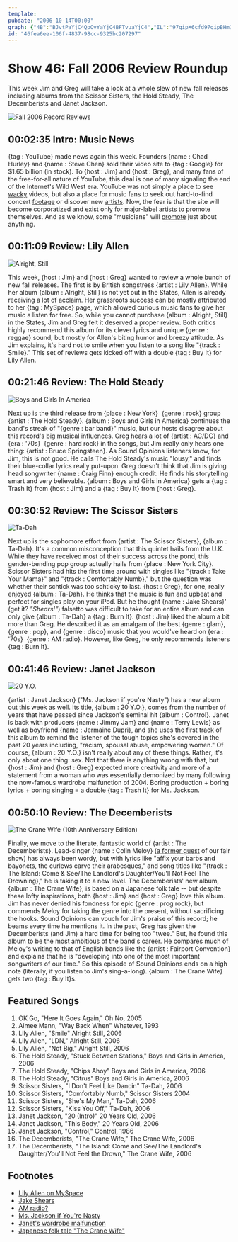 ```yaml
---
template: 
pubdate: "2006-10-14T00:00"
graph: {"4B":"BJvtPaYjC4QpOvYaYjC4BFTvuaYjC4","IL":"97qipX6cfd97qipBHm1GVpyYjahkh5SKKYyVpyYj","10A":"P1GC5rgYPNBMlTxrgYPNBLMcVrgYPNBKJ6YrgYPNrgYPNxAeFtBQsAMX6cfd97qipBHm1G","1FG":"1o2TK2NhOn2NhOnBJQFW2NhOn9MGtl2NhOnESahQ2NhOnNzjM410KnX2NhOn2NhOnCd3L92NhOnba57vba57vlHYhOBHm1GgMit6X6cfdgMit6","1XM":"vuPqaxSUY3n2AzevuPqaBQsAMX6cfdBHm1GBQsAM","2BM":"BLPeotIaCaBLPeopITYODdUmtpITYODdUmtX6cfd97qipX6cfd97qipBHm1G"}
id: "46fea6ee-106f-4837-98cc-9325bc207297"
---
```






# Show 46: Fall 2006 Review Roundup

This week Jim and Greg will take a look at a whole slew of new fall releases including albums from the Scissor Sisters, the Hold Steady, The Decemberists and Janet Jackson.

![Fall 2006 Record Reviews](https://static.soundopinions.org/images/2006/recordreviews.jpg)



## 00:02:35 Intro: Music News

{tag : YouTube} made news again this week. Founders {name : Chad Hurley} and {name : Steve Chen} sold their video site to {tag : Google} for $1.65 billion (in stock). To {host : Jim} and {host : Greg}, and many fans of the free-for-all nature of YouTube, this deal is one of many signaling the end of the Internet's Wild West era. YouTube was not simply a place to see [wacky](https://www.youtube.com/watch?v=N2rZxCrb7iU) videos, but also a place for music fans to seek out hard-to-find concert [footage](https://www.youtube.com/watch?v=RIy8nf07UZ4&mode=related&search=feelies) or discover new [artists](https://www.youtube.com/watch?v=dTAAsCNK7RA&feature=kp). Now, the fear is that the site will become corporatized and exist only for major-label artists to promote themselves. And as we know, some "musicians" will [promote](https://www.youtube.com/watch?v=XLcPIolG_8E) just about anything.



## 00:11:09 Review: Lily Allen

![Alright, Still](https://static.soundopinions.org/assets/46/IL0.jpg)

This week, {host : Jim} and {host : Greg} wanted to review a whole bunch of new fall releases. The first is by British songstress {artist : Lily Allen}. While her album {album : Alright, Still} is not yet out in the States, Allen is already receiving a lot of acclaim. Her grassroots success can be mostly attributed to her {tag : MySpace} page, which allowed curious music fans to give her music a listen for free. So, while you cannot purchase {album : Alright, Still} in the States, Jim and Greg felt it deserved a proper review. Both critics highly recommend this album for its clever lyrics and unique {genre : reggae} sound, but mostly for Allen's biting humor and breezy attitude. As Jim explains, it's hard not to smile when you listen to a song like "{track : Smile}." This set of reviews gets kicked off with a double {tag : Buy It} for Lily Allen.



## 00:21:46 Review: The Hold Steady

![Boys and Girls In America](https://static.soundopinions.org/assets/46/10A0.jpg)

Next up is the third release from {place : New York}  {genre : rock} group {artist : The Hold Steady}. {album : Boys and Girls in America} continues the band's streak of "{genre : bar band}" music, but our hosts disagree about this record's big musical influences. Greg hears a lot of {artist : AC/DC} and {era : '70s}  {genre : hard rock} in the songs, but Jim really only hears one thing: {artist : Bruce Springsteen}. As Sound Opinions listeners know, for Jim, this is not good. He calls The Hold Steady's music "lousy," and finds their blue-collar lyrics really put-upon. Greg doesn't think that Jim is giving head songwriter {name : Craig Finn} enough credit. He finds his storytelling smart and very believable. {album : Boys and Girls in America} gets a {tag : Trash It} from {host : Jim} and a {tag : Buy It} from {host : Greg}.



## 00:30:52 Review: The Scissor Sisters

![Ta-Dah](https://static.soundopinions.org/assets/46/1FG0.jpg)

Next up is the sophomore effort from {artist : The Scissor Sisters}, {album : Ta-Dah}. It's a common misconception that this quintet hails from the U.K. While they have received most of their success across the pond, this gender-bending pop group actually hails from {place : New York City}. Scissor Sisters had hits the first time around with singles like "{track : Take Your Mama}" and "{track : Comfortably Numb}," but the question was whether their schtick was too schticky to last. {host : Greg}, for one, really enjoyed {album : Ta-Dah}. He thinks that the music is fun and upbeat and perfect for singles play on your iPod. But he thought {name : Jake Shears}' (get it? *"Shears!"*) falsetto was difficult to take for an entire album and can only give {album : Ta-Dah} a {tag : Burn It}. {host : Jim} liked the album a bit more than Greg. He described it as an amalgam of the best {genre : glam}, {genre : pop}, and {genre : disco} music that you would've heard on {era : '70s}  {genre : AM radio}. However, like Greg, he only recommends listeners {tag : Burn It}.



## 00:41:46 Review: Janet Jackson

![20 Y.O.](https://static.soundopinions.org/assets/46/1XM0.jpg)

{artist : Janet Jackson} ("Ms. Jackson if you're Nasty") has a new album out this week as well. Its title, {album : 20 Y.O.}, comes from the number of years that have passed since Jackson's seminal hit {album : Control}. Janet is back with producers {name : Jimmy Jam} and {name : Terry Lewis} as well as boyfriend {name : Jermaine Dupri}, and she uses the first track of this album to remind the listener of the tough topics she's covered in the past 20 years including, "racism, spousal abuse, empowering women." Of course, {album : 20 Y.O.} isn't really about any of these things. Rather, it's only about one thing: sex. Not that there is anything wrong with that, but {host : Jim} and {host : Greg} expected more creativity and more of a statement from a woman who was essentially demonized by many following the now-famous wardrobe malfunction of 2004. Boring production + boring lyrics + boring singing = a double {tag : Trash It} for Ms. Jackson.



## 00:50:10 Review: The Decemberists

![The Crane Wife (10th Anniversary Edition)](https://static.soundopinions.org/assets/46/2BM0.jpg)

Finally, we move to the literate, fantastic world of {artist : The Decemberists}. Lead-singer {name : Colin Meloy} ([a former guest](show/9/) of our fair show) has always been wordy, but with lyrics like "affix your barbs and bayonets, the curlews carve their arabesques," and song titles like "{track : The Island: Come & See/The Landlord's Daughter/You'll Not Feel The Drowning}," he is taking it to a new level. The Decemberists' new album, {album : The Crane Wife}, is based on a Japanese folk tale -- but despite these lofty inspirations, both {host : Jim} and {host : Greg} love this album. Jim has never denied his fondness for epic {genre : prog rock}, but commends Meloy for taking the genre into the present, without sacrificing the hooks. Sound Opinions can vouch for Jim's praise of this record; he beams every time he mentions it. In the past, Greg has given the Decemberists (and Jim) a hard time for being too "twee." But, he found this album to be the most ambitious of the band's career. He compares much of Meloy's writing to that of English bands like the {artist : Fairport Convention} and explains that he is "developing into one of the most important songwriters of our time." So this episode of Sound Opinions ends on a high note (literally, if you listen to Jim's sing-a-long). {album : The Crane Wife} gets two {tag : Buy It}s.



## Featured Songs

1. OK Go, "Here It Goes Again," Oh No, 2005
2. Aimee Mann, "Way Back When" Whatever, 1993
3. Lily Allen, "Smile" Alright Still, 2006
4. Lily Allen, "LDN," Alright Still, 2006
5. Lily Allen, "Not Big," Alright Still, 2006
6. The Hold Steady, "Stuck Between Stations," Boys and Girls in America, 2006
7. The Hold Steady, "Chips Ahoy" Boys and Girls in America, 2006
8. The Hold Steady, "Citrus" Boys and Girls in America, 2006
9. Scissor Sisters, "I Don't Feel Like Dancin" Ta-Dah, 2006
10. Scissor Sisters, "Comfortably Numb," Scissor Sisters 2004
11. Scissor Sisters, "She's My Man," Ta-Dah, 2006
12. Scissor Sisters, "Kiss You Off," Ta-Dah, 2006
13. Janet Jackson, "20 (Intro)" 20 Years Old, 2006
14. Janet Jackson, "This Body," 20 Years Old, 2006
15. Janet Jackson, "Control," Control, 1986
16. The Decemberists, "The Crane Wife," The Crane Wife, 2006
17. The Decemberists, "The Island: Come and See/The Landlord's Daughter/You'll Not Feel the Drown," The Crane Wife, 2006



## Footnotes

- [Lily Allen on MySpace](http://www.myspace.com/lilymusic)
- [Jake Shears](http://en.wikipedia.org/wiki/Jake_Shears)
- [AM radio?](http://en.wikipedia.org/wiki/AM_radio)
- [Ms. Jackson if You're Nasty](http://www.lyricsdownload.com/jackson-janet-nasty-lyrics.html)
- [Janet's wardrobe malfunction](http://www.cnn.com/2004/US/02/02/superbowl.jackson/)
- [Japanese folk tale "The Crane Wife"](http://japanfolklore.blogspot.com/2008/08/tsuru-no-ongaeshi.html)